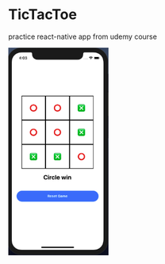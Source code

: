 # TicTacToe

practice react-native app from udemy course

<p>
    <img src="./screenshot1.png" width="40%" />
</p>
